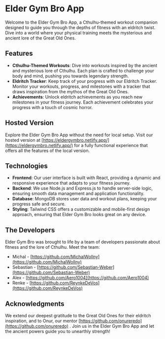 # Elder Gym Bro App

Welcome to the Elder Gym Bro App, a Cthulhu-themed workout companion designed to guide you through the depths of fitness with an eldritch twist. Dive into a world where your physical training meets the mysterious and ancient lore of the Great Old Ones.

## Features

- **Cthulhu-Themed Workouts**: Dive into workouts inspired by the ancient and mysterious lore of Cthulhu. Each plan is crafted to challenge your body and mind, pushing you towards legendary strength.
- **Eldritch Tracker**: Keep track of your progress with our Eldritch Tracker. Monitor your workouts, progress, and milestones with a tracker that draws inspiration from the mythos of the Great Old Ones.
- **Achievements**: Unlock eldritch achievements as you reach new milestones in your fitness journey. Each achievement celebrates your progress with a touch of cosmic horror.

## Hosted Version

Explore the Elder Gym Bro App without the need for local setup. Visit our hosted version at [https://eldergymbro.netlify.app/](https://eldergymbro.netlify.app/) for a fully functional experience that offers all the features of the local version.

## Technologies

- **Frontend**: Our user interface is built with React, providing a dynamic and responsive experience that adapts to your fitness journey.
- **Backend**: We use Node.js and Express.js to handle server-side logic, ensuring smooth data management and application functionality.
- **Database**: MongoDB stores user data and workout plans, keeping your progress safe and secure.
- **Styling**: Tailwind CSS offers a customizable and mobile-first design approach, ensuring that Elder Gym Bro looks great on any device.

## The Developers

Elder Gym Bro was brought to life by a team of developers passionate about fitness and the lore of Cthulhu. Meet the team:

- Michal - [https://github.com/MichalWollny](https://github.com/MichalWollny)
- Sebastian - [https://github.com/Sebastian-Weber](https://github.com/Sebastian-Weber)
- Alex - [https://github.com/Aero1004](https://github.com/Aero1004)
- Renke - [https://github.com/ReynkeDeVos](https://github.com/ReynkeDeVos)

## Acknowledgments

We extend our deepest gratitude to the Great Old Ones for their eldritch inspiration, and to Onur, our mentor [https://github.com/onureredo](https://github.com/onureredo) . Join us in the Elder Gym Bro App and let the ancient powers guide you to unearthly strength!
